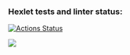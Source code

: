 ### Hexlet tests and linter status:
[![Actions Status](https://github.com/Busyg/java-project-71/actions/workflows/hexlet-check.yml/badge.svg)](https://github.com/Busyg/java-project-71/actions)

<a href="https://asciinema.org/a/Y6Nra2xlS6MoPBTblqTqQHom8" target="_blank"><img src="https://asciinema.org/a/Y6Nra2xlS6MoPBTblqTqQHom8.svg" /></a>
